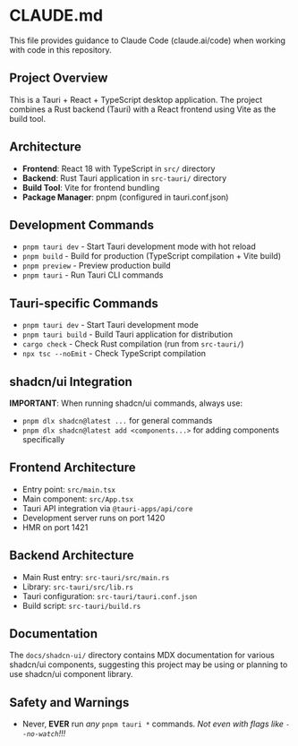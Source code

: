 # CLAUDE.md

This file provides guidance to Claude Code (claude.ai/code) when working with code in this repository.

## Project Overview

This is a Tauri + React + TypeScript desktop application. The project combines a Rust backend (Tauri) with a React frontend using Vite as the build tool.

## Architecture

- **Frontend**: React 18 with TypeScript in `src/` directory
- **Backend**: Rust Tauri application in `src-tauri/` directory  
- **Build Tool**: Vite for frontend bundling
- **Package Manager**: pnpm (configured in tauri.conf.json)

## Development Commands

- `pnpm tauri dev` - Start Tauri development mode with hot reload
- `pnpm build` - Build for production (TypeScript compilation + Vite build)
- `pnpm preview` - Preview production build
- `pnpm tauri` - Run Tauri CLI commands

## Tauri-specific Commands

- `pnpm tauri dev` - Start Tauri development mode
- `pnpm tauri build` - Build Tauri application for distribution
- `cargo check` - Check Rust compilation (run from `src-tauri/`)
- `npx tsc --noEmit` - Check TypeScript compilation

## shadcn/ui Integration

**IMPORTANT**: When running shadcn/ui commands, always use:
- `pnpm dlx shadcn@latest ...` for general commands
- `pnpm dlx shadcn@latest add <components...>` for adding components specifically

## Frontend Architecture

- Entry point: `src/main.tsx`
- Main component: `src/App.tsx` 
- Tauri API integration via `@tauri-apps/api/core`
- Development server runs on port 1420
- HMR on port 1421

## Backend Architecture

- Main Rust entry: `src-tauri/src/main.rs`
- Library: `src-tauri/src/lib.rs`
- Tauri configuration: `src-tauri/tauri.conf.json`
- Build script: `src-tauri/build.rs`

## Documentation

The `docs/shadcn-ui/` directory contains MDX documentation for various shadcn/ui components, suggesting this project may be using or planning to use shadcn/ui component library.

## Safety and Warnings

- Never, **EVER** run _any_ `pnpm tauri *` commands.  _Not even with flags like `--no-watch`!!!_
